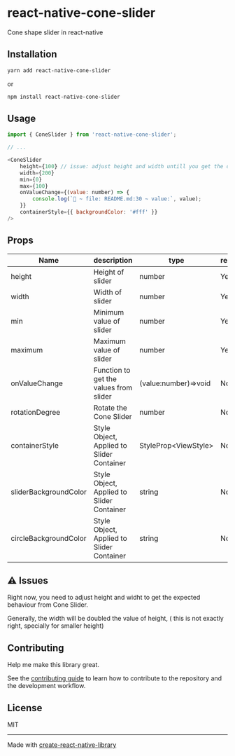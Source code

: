 # react-native-cone-slider

Cone shape slider in react-native

## Installation

```sh
yarn add react-native-cone-slider
```

or

```sh
npm install react-native-cone-slider
```

## Usage

```js
import { ConeSlider } from 'react-native-cone-slider';

// ...

<ConeSlider
    height={100} // issue: adjust height and width untill you get the desired Cone Slider
    width={200}
    min={0}
    max={100}
    onValueChange={(value: number) => {
        console.log(`🚀 ~ file: README.md:30 ~ value:`, value);
    }}
    containerStyle={{ backgroundColor: '#fff' }}
/>
```

## Props

| Name |description| type |required |
|---------|---------|---------|---------|
| height  | Height of slider   |number | Yes   |
| width   | Width  of slider   |number | Yes   |
| min     | Minimum value of slider   |number | Yes   |
| maximum   | Maximum value of slider   |number | Yes   |
| onValueChange   | Function to get the values from slider   |(value:number)=>void | No   |
| rotationDegree  | Rotate the Cone Slider   |number | No   |
| containerStyle  | Style Object, Applied to Slider Container   |StyleProp\<ViewStyle\> | No   |
| sliderBackgroundColor  | Style Object, Applied to Slider Container   |string | No   |
| circleBackgroundColor  | Style Object, Applied to Slider Container   |string | No   |

## ⚠️ Issues

Right now, you need to adjust height and widht to get the expected behaviour from Cone Slider.

Generally, the width will be doubled the value of height, ( this is not exactly right, specially for smaller height)

## Contributing

Help me make this library great.

See the [contributing guide](CONTRIBUTING.md) to learn how to contribute to the repository and the development workflow.

## License

MIT

---

Made with [create-react-native-library](https://github.com/callstack/react-native-builder-bob)
